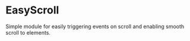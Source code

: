 # EasyScroll
Simple module for easily triggering events on scroll and enabling smooth scroll to elements.
